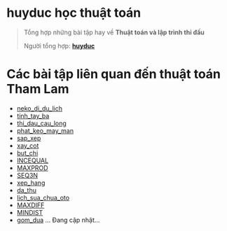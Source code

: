 # **huyduc học thuật toán**

> Tổng hợp những bài tập hay về **Thuật toán và lập trình thi đấu**
>
> Người tổng hợp: **[huyduc](https://www.facebook.com/huyduc137)**

# Các bài tập liên quan đến thuật toán Tham Lam

- [neko_di_du_lich](https://oj.vnoi.info/problem/vnoicup22_r2_a)
- [tinh_tay_ba](https://oj.vnoi.info/problem/vnoicup23_r1_a)
- [thi_dau_cau_long](https://oj.vnoi.info/problem/tht21_kvc_badmi)
- [phat_keo_may_man](https://oj.vnoi.info/problem/dtqna_phatkeomm)
- [sap_xep](https://oj.vnoi.info/problem/dtqna_sx)
- [xay_cot](https://oj.vnoi.info/problem/dtqna_buildcols)
- [but_chi](https://oj.vnoi.info/problem/bedao_m21_a)
- [INCEQUAL](https://oj.vnoi.info/problem/fct054_incequal)
- [MAXPROD](https://oj.vnoi.info/problem/bedao_r16_b)
- [SEQ3N](https://oj.vnoi.info/problem/fct053_seq3n)
- [xep_hang](https://oj.vnoi.info/problem/nklineup)
- [da_thu](https://oj.vnoi.info/problem/vnoicup23_r1_c)
- [lich_sua_chua_oto](https://oj.vnoi.info/problem/car)
- [MAXDIFF](https://oj.vnoi.info/problem/fcb008_maxdiff)
- [MINDIST](https://oj.vnoi.info/problem/fcb037_mindist)
- [gom_dua](https://oj.vnoi.info/problem/vnoicup24_r1_a)
...
Đang cập nhật...